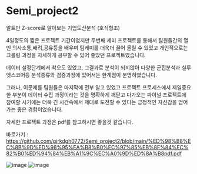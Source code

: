# Semi_project2
알트만 Z-score로 알아보는 기업도산분석 (호식형조)

4일정도의 짧은 프로젝트 기간이었지만 두번째 세미 프로젝트를 통해서
팀원들간의 열띤 의사소통,배려,공유등을 배우며 팀케미를 더욱더 끌어 올릴 수 있었고
개인적으로는 크롤링 과정을 자세하게 공부할 수 있어 좋았던 프로젝트였습니다.<br>

데이터 설정단계에서 착오도 있었고, 그결과로 분석이 되지않아 다양한 군집분석과 실루엣스코어등
분석종류와 검증과정에 있어서는 한계점이 분명하였습니다.<br>


그러나, 이문제를 팀원들은 마지막에 전부 알고 있었고 프로젝트 프로세스에서 제일중요한 부분이
데이터 수집 과정이라는 것을 명확하게 깨닫고 다가오는 파이널 프로젝트에 참여할 시기에는
더욱 긴 시간속에서 제대로 도전할 수 있다는 긍정적인 자신감을 얻어가는 좋은 경험이었습니다.<br>



자세한 프로젝트 과정은 pdf를 참고하시면 좋을것 같습니다.<br>

바로가기 : https://github.com/gjrkdgh0772/Semi_project2/blob/main/%ED%98%B8%EC%8B%9D%ED%98%95%EA%B8%B0%EC%97%85%EB%8F%84%EC%82%B0%ED%94%84%EB%A1%9C%EC%A0%9D%ED%8A%B8pdf.pdf





![image](https://user-images.githubusercontent.com/102206325/175484737-03a2b2af-525e-404a-919d-7a32be5a6a8f.png)
![image](https://user-images.githubusercontent.com/102206325/175484926-5b393020-d386-41d5-b71e-b04ff99a3003.png)
